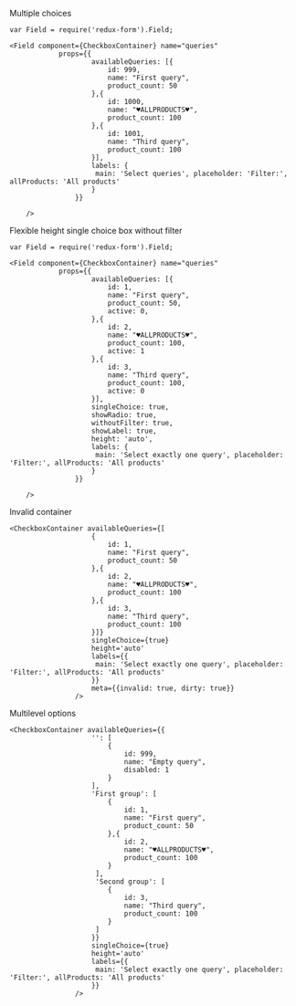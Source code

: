 Multiple choices

    var Field = require('redux-form').Field;

    <Field component={CheckboxContainer} name="queries"
                props={{
                        availableQueries: [{
                            id: 999,
                            name: "First query",
                            product_count: 50
                        },{
                            id: 1000,
                            name: "♥ALLPRODUCTS♥",
                            product_count: 100
                        },{
                            id: 1001,
                            name: "Third query",
                            product_count: 100
                        }],
                        labels: {
                         main: 'Select queries', placeholder: 'Filter:', allProducts: 'All products'
                        }
                    }}

        />

Flexible height single choice box without filter

    var Field = require('redux-form').Field;

    <Field component={CheckboxContainer} name="queries"
                props={{
                        availableQueries: [{
                            id: 1,
                            name: "First query",
                            product_count: 50,
                            active: 0,
                        },{
                            id: 2,
                            name: "♥ALLPRODUCTS♥",
                            product_count: 100,
                            active: 1
                        },{
                            id: 3,
                            name: "Third query",
                            product_count: 100,
                            active: 0
                        }],
                        singleChoice: true,
                        showRadio: true,
                        withoutFilter: true,
                        showLabel: true,
                        height: 'auto',
                        labels: {
                         main: 'Select exactly one query', placeholder: 'Filter:', allProducts: 'All products'
                        }
                    }}

        />

Invalid container

    <CheckboxContainer availableQueries={[
                        {
                            id: 1,
                            name: "First query",
                            product_count: 50
                        },{
                            id: 2,
                            name: "♥ALLPRODUCTS♥",
                            product_count: 100
                        },{
                            id: 3,
                            name: "Third query",
                            product_count: 100
                        }]}
                        singleChoice={true}
                        height='auto'
                        labels={{
                         main: 'Select exactly one query', placeholder: 'Filter:', allProducts: 'All products'
                        }}
                        meta={{invalid: true, dirty: true}}
                    />

Multilevel options

    <CheckboxContainer availableQueries={{
                        '': [
                            {
                                id: 999,
                                name: "Empty query",
                                disabled: 1
                            }
                        ],
                        'First group': [
                            {
                                id: 1,
                                name: "First query",
                                product_count: 50
                            },{
                                id: 2,
                                name: "♥ALLPRODUCTS♥",
                                product_count: 100
                            }
                         ],
                         'Second group': [
                            {
                                id: 3,
                                name: "Third query",
                                product_count: 100
                            }
                         ]
                        }}
                        singleChoice={true}
                        height='auto'
                        labels={{
                         main: 'Select exactly one query', placeholder: 'Filter:', allProducts: 'All products'
                        }}
                    />
